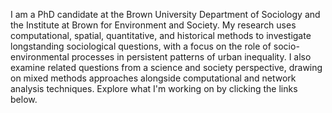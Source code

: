 I am a PhD candidate at the Brown University Department of Sociology and the Institute at Brown for Environment and Society. My research uses computational, spatial, quantitative, and historical methods to investigate longstanding sociological questions, with a focus on the role of socio-environmental processes in persistent patterns of urban inequality. I also examine related questions from a science and society perspective, drawing on mixed methods approaches alongside computational and network analysis techniques. Explore what I'm working on by clicking the links below.




